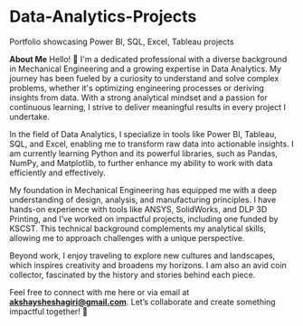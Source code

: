 # Data-Analytics-Projects
Portfolio showcasing Power BI, SQL, Excel, Tableau projects

**About Me**
Hello! 👋 I'm a dedicated professional with a diverse background in Mechanical Engineering and a growing expertise in Data Analytics. My journey has been fueled by a curiosity to understand and solve complex problems, whether it's optimizing engineering processes or deriving insights from data. With a strong analytical mindset and a passion for continuous learning, I strive to deliver meaningful results in every project I undertake.

In the field of Data Analytics, I specialize in tools like Power BI, Tableau, SQL, and Excel, enabling me to transform raw data into actionable insights. I am currently learning Python and its powerful libraries, such as Pandas, NumPy, and Matplotlib, to further enhance my ability to work with data efficiently and effectively.

My foundation in Mechanical Engineering has equipped me with a deep understanding of design, analysis, and manufacturing principles. I have hands-on experience with tools like ANSYS, SolidWorks, and DLP 3D Printing, and I’ve worked on impactful projects, including one funded by KSCST. This technical background complements my analytical skills, allowing me to approach challenges with a unique perspective.

Beyond work, I enjoy traveling to explore new cultures and landscapes, which inspires creativity and broadens my horizons. I am also an avid coin collector, fascinated by the history and stories behind each piece.

Feel free to connect with me here or via email at **akshaysheshagiri@gmail.com**. Let’s collaborate and create something impactful together! 🚀
